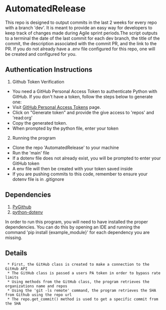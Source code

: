 # AutomatedRelease


This repo is designed to output commits in the last 2 weeks for every repo with a branch 'dev'. It is meant to provide an easy way for developers to keep track of changes made during Agile sprint periods.The script outputs
to a terminal the date of the last commit for each dev branch, the title of the commit, the description associated with the commit PR, and the link to the PR.  If you do not already have a .env file configured for this repo, 
one will be
created and configured for you. 

## Authentication Instructions
	
 1.  Github Token Verification
   - You need a GitHub Personal Access Token to authenticate Python with GitHub. If you don't have a token, follow the steps below to generate one:
   - Visit [GitHub Personal Access Tokens](https://github.com/settings/tokens) page.
   - Click on "Generate token" and provide the give access to 'repos' and 'read:org'
   - Copy the generated token.
   - When prompted by the python file, enter your token 

 2.   Running the program
  * Clone the repo 'AutomatedRelease' to your machine
  * Run the 'main' file
  * If a dotenv file does not already exist, you will be prompted to enter your GitHub token
  * A env file will then be created with your token saved inside
  * If you are pushing commits to this code, remember to ensure your dotenv file is in .gitignore



## Dependencies
1.   [PyGithub](https://pypi.org/project/PyGithub/)
2.   [python-dotenv](https://pypi.org/project/python-dotenv/)

In order to run this program, you will need to have installed the proper dependencies.
You can do this by opening an IDE and running the command 'pip install {example_module}' for each dependency you are missing.

## Details

     * First, the GitHub class is created to make a connection to the GitHub API
     * The GitHub class is passed a users PA token in order to bypass rate limits
     * Using methods from the GitHub class, the program retrieves the organizations name and repos
     * Using the 'git -ls remote' command, the program retrieves the SHA from Github using the repo url
     * The repo.get_commit() method is used to get a specific commit from the SHA
 
 

